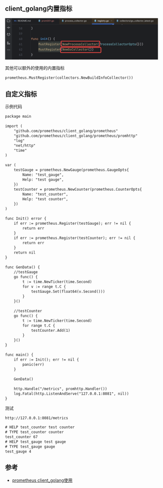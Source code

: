 ## client_golang内置指标

![](/static/images/2411/p001.png)

其他可以额外的使用的内置指标

```golang
prometheus.MustRegister(collectors.NewBuildInfoCollector())
```

## 自定义指标

示例代码

```golang
package main

import (
	"github.com/prometheus/client_golang/prometheus"
	"github.com/prometheus/client_golang/prometheus/promhttp"
	"log"
	"net/http"
	"time"
)

var (
	testGauge = prometheus.NewGauge(prometheus.GaugeOpts{
		Name: "test_gauge",
		Help: "test gauge",
	})
	testCounter = prometheus.NewCounter(prometheus.CounterOpts{
		Name: "test_counter",
		Help: "test counter",
	})
)

func Init() error {
	if err := prometheus.Register(testGauge); err != nil {
		return err
	}
	if err := prometheus.Register(testCounter); err != nil {
		return err
	}
	return nil
}

func GenData() {
	//testGauge
	go func() {
		t := time.NewTicker(time.Second)
		for v := range t.C {
			testGauge.Set(float64(v.Second()))
		}
	}()

	//testCounter
	go func() {
		t := time.NewTicker(time.Second)
		for range t.C {
			testCounter.Add(1)
		}
	}()
}

func main() {
	if err := Init(); err != nil {
		panic(err)
	}

	GenData()

	http.Handle("/metrics", promhttp.Handler())
	log.Fatal(http.ListenAndServe("127.0.0.1:8081", nil))
}
```

测试

```
http://127.0.0.1:8081/metrics
```

```
# HELP test_counter test counter
# TYPE test_counter counter
test_counter 67
# HELP test_gauge test gauge
# TYPE test_gauge gauge
test_gauge 4
```

## 参考

- [prometheus client_golang使用](https://www.cnblogs.com/gaorong/p/7881203.html)
